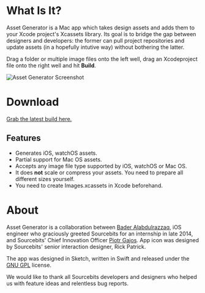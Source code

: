 # What Is It?

Asset Generator is a Mac app which takes design assets and adds them to your Xcode project's Xcassets library. Its goal is to bridge the gap between designers and developers: the former can pull project repositories and update assets (in a hopefully intutive way) without bothering the latter.

Drag a folder or multiple image files onto the left well, drag an Xcodeproject file onto the right well and hit **Build**.

![Asset Generator Screenshot](http://imgur.com/euZriuJ.png "Asset Generator Screenshot")

# Download

[Grab the latest build here.](https://github.com/sourcebitsllc/Asset-Generator-Mac/releases)

## Features

- Generates iOS, watchOS assets.
- Partial support for Mac OS assets.
- Accepts any image file type supported by iOS, watchOS or Mac OS.
- It does **not** scale or compress your assets. You need to prepare all different sizes yourself.
- You need to create Images.xcassets in Xcode beforehand.

# About

Asset Generator is a collaboration between [Bader Alabdulrazzaq](https://twitter.com/BHAlRezzaga), iOS engineer who graciously greeted Sourcebits for an internship in late 2014, and Sourcebits' Chief Innovation Officer [Piotr Gajos](https://twitter.com/Pe8er). App icon was designed by Sourcebits' senior interaction designer, Rick Patrick.

The app was designed in Sketch, written in Swift and released under the [GNU GPL](http://www.gnu.org/licenses/gpl.html) license.

We would like to thank all Sourcebits developers and designers who helped us with feature ideas and relentless bug reports.
